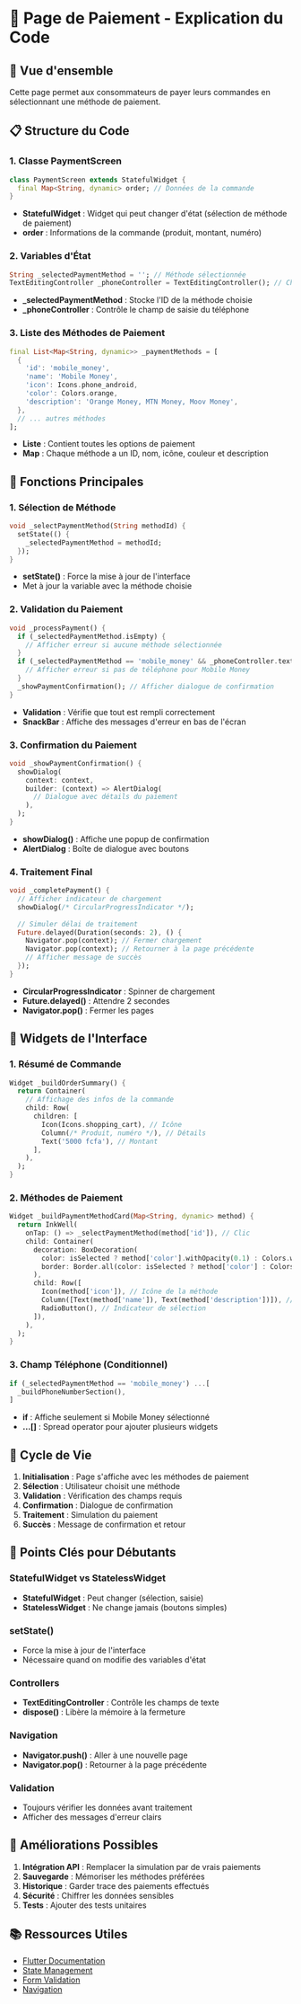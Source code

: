 # 📱 Page de Paiement - Explication du Code

## 🎯 Vue d'ensemble
Cette page permet aux consommateurs de payer leurs commandes en sélectionnant une méthode de paiement.

## 📋 Structure du Code

### 1. **Classe PaymentScreen**
```dart
class PaymentScreen extends StatefulWidget {
  final Map<String, dynamic> order; // Données de la commande
}
```
- **StatefulWidget** : Widget qui peut changer d'état (sélection de méthode de paiement)
- **order** : Informations de la commande (produit, montant, numéro)

### 2. **Variables d'État**
```dart
String _selectedPaymentMethod = ''; // Méthode sélectionnée
TextEditingController _phoneController = TextEditingController(); // Champ téléphone
```
- **_selectedPaymentMethod** : Stocke l'ID de la méthode choisie
- **_phoneController** : Contrôle le champ de saisie du téléphone

### 3. **Liste des Méthodes de Paiement**
```dart
final List<Map<String, dynamic>> _paymentMethods = [
  {
    'id': 'mobile_money',
    'name': 'Mobile Money',
    'icon': Icons.phone_android,
    'color': Colors.orange,
    'description': 'Orange Money, MTN Money, Moov Money',
  },
  // ... autres méthodes
];
```
- **Liste** : Contient toutes les options de paiement
- **Map** : Chaque méthode a un ID, nom, icône, couleur et description

## 🔧 Fonctions Principales

### 1. **Sélection de Méthode**
```dart
void _selectPaymentMethod(String methodId) {
  setState(() {
    _selectedPaymentMethod = methodId;
  });
}
```
- **setState()** : Force la mise à jour de l'interface
- Met à jour la variable avec la méthode choisie

### 2. **Validation du Paiement**
```dart
void _processPayment() {
  if (_selectedPaymentMethod.isEmpty) {
    // Afficher erreur si aucune méthode sélectionnée
  }
  if (_selectedPaymentMethod == 'mobile_money' && _phoneController.text.isEmpty) {
    // Afficher erreur si pas de téléphone pour Mobile Money
  }
  _showPaymentConfirmation(); // Afficher dialogue de confirmation
}
```
- **Validation** : Vérifie que tout est rempli correctement
- **SnackBar** : Affiche des messages d'erreur en bas de l'écran

### 3. **Confirmation du Paiement**
```dart
void _showPaymentConfirmation() {
  showDialog(
    context: context,
    builder: (context) => AlertDialog(
      // Dialogue avec détails du paiement
    ),
  );
}
```
- **showDialog()** : Affiche une popup de confirmation
- **AlertDialog** : Boîte de dialogue avec boutons

### 4. **Traitement Final**
```dart
void _completePayment() {
  // Afficher indicateur de chargement
  showDialog(/* CircularProgressIndicator */);
  
  // Simuler délai de traitement
  Future.delayed(Duration(seconds: 2), () {
    Navigator.pop(context); // Fermer chargement
    Navigator.pop(context); // Retourner à la page précédente
    // Afficher message de succès
  });
}
```
- **CircularProgressIndicator** : Spinner de chargement
- **Future.delayed()** : Attendre 2 secondes
- **Navigator.pop()** : Fermer les pages

## 🎨 Widgets de l'Interface

### 1. **Résumé de Commande**
```dart
Widget _buildOrderSummary() {
  return Container(
    // Affichage des infos de la commande
    child: Row(
      children: [
        Icon(Icons.shopping_cart), // Icône
        Column(/* Produit, numéro */), // Détails
        Text('5000 fcfa'), // Montant
      ],
    ),
  );
}
```

### 2. **Méthodes de Paiement**
```dart
Widget _buildPaymentMethodCard(Map<String, dynamic> method) {
  return InkWell(
    onTap: () => _selectPaymentMethod(method['id']), // Clic
    child: Container(
      decoration: BoxDecoration(
        color: isSelected ? method['color'].withOpacity(0.1) : Colors.white,
        border: Border.all(color: isSelected ? method['color'] : Colors.grey),
      ),
      child: Row([
        Icon(method['icon']), // Icône de la méthode
        Column([Text(method['name']), Text(method['description'])]), // Infos
        RadioButton(), // Indicateur de sélection
      ]),
    ),
  );
}
```

### 3. **Champ Téléphone (Conditionnel)**
```dart
if (_selectedPaymentMethod == 'mobile_money') ...[
  _buildPhoneNumberSection(),
]
```
- **if** : Affiche seulement si Mobile Money sélectionné
- **...[]** : Spread operator pour ajouter plusieurs widgets

## 🔄 Cycle de Vie

1. **Initialisation** : Page s'affiche avec les méthodes de paiement
2. **Sélection** : Utilisateur choisit une méthode
3. **Validation** : Vérification des champs requis
4. **Confirmation** : Dialogue de confirmation
5. **Traitement** : Simulation du paiement
6. **Succès** : Message de confirmation et retour

## 🎯 Points Clés pour Débutants

### **StatefulWidget vs StatelessWidget**
- **StatefulWidget** : Peut changer (sélection, saisie)
- **StatelessWidget** : Ne change jamais (boutons simples)

### **setState()**
- Force la mise à jour de l'interface
- Nécessaire quand on modifie des variables d'état

### **Controllers**
- **TextEditingController** : Contrôle les champs de texte
- **dispose()** : Libère la mémoire à la fermeture

### **Navigation**
- **Navigator.push()** : Aller à une nouvelle page
- **Navigator.pop()** : Retourner à la page précédente

### **Validation**
- Toujours vérifier les données avant traitement
- Afficher des messages d'erreur clairs

## 🚀 Améliorations Possibles

1. **Intégration API** : Remplacer la simulation par de vrais paiements
2. **Sauvegarde** : Mémoriser les méthodes préférées
3. **Historique** : Garder trace des paiements effectués
4. **Sécurité** : Chiffrer les données sensibles
5. **Tests** : Ajouter des tests unitaires

## 📚 Ressources Utiles

- [Flutter Documentation](https://flutter.dev/docs)
- [State Management](https://flutter.dev/docs/development/data-and-backend/state-mgmt)
- [Form Validation](https://flutter.dev/docs/cookbook/forms/validation)
- [Navigation](https://flutter.dev/docs/cookbook/navigation)
